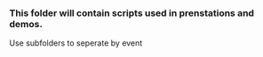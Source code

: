### This folder will contain scripts used in prenstations and demos.
Use subfolders to seperate by event
